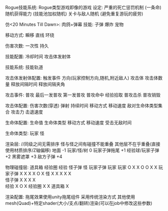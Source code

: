 Rogue技能系统:
    Rogue类型游戏即像<Rogue>的游戏
    设定:
        严重的死亡惩罚机制 (一条命)
        随机获得能力 (技能池加权随机)
        关卡与敌人随机 (避免重复游玩的疲劳)

仿<20 Minutes Till Dawn>:
    肉鸽+弹幕
技能:
    子弹
    爆炸
    宠物

移动方式:
    瞬移
    直线
    环绕

伤害次数:
    一次性
    持久

技能配置:
    冷却时间
    攻击体发射体

技能系统:
    技能轨道

攻击体发射体配置:
    触发事件
    方向(玩家控制方向,随机,附近敌人)
    攻击体
    攻击体数量
    释放间隔时间
    释放间隔夹角

攻击事件:
    普攻
    最后一发普攻
    第一发普攻
    普攻命中
    经验拾取
    普攻击杀
    普攻销毁

攻击体配置:
    伤害次数(穿透)
    弹射
    持续时间
    移动方式
    移动速度
    敌对生命体类型集合
    攻击力
    击退速度

生命体配置:
    生命值
    生命体类型
    移动方式
    移动速度
    受击无敌时间
    
生命体类型:
    玩家
    怪

渲染层: //同级之间无需排序 怪与怪之间有碰撞不能重叠 其他层不在乎重叠(直接使用材质排序/Z轴偏移)
    地面                -1
    玩家/怪/树           0
    玩家子弹拖尾         +1
    经验球/玩家子弹      +2
    黑雾遮罩             +3
    敌方子弹             +4

物理碰撞层:
            道具箱 经验圈 经验 怪子弹 怪 玩家子弹 玩家
        玩家   O     X    X     O   O     X      X 
    玩家子弹   X    X     X     X   O     X 
         怪    X     X    X     X   X     
      怪子弹   X     X     X    X   
        经验   X     O    X
      经验圈   X     X
      道具箱   X


渲染配置:
    拖尾效果使用unity拖尾组件 采用传统渲染方式
    其他使用mesh(Quad)+特定shader(大小/支点/翻转)渲染(可以在job中修改这些参数)












